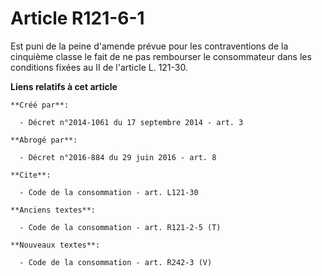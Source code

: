 # Article R121-6-1

Est puni de la peine d'amende prévue pour les contraventions de la cinquième classe le fait de ne pas rembourser le
consommateur dans les conditions fixées au II de l'article L. 121-30.

**Liens relatifs à cet article**

	**Créé par**:

	  - Décret n°2014-1061 du 17 septembre 2014 - art. 3

	**Abrogé par**:

	  - Décret n°2016-884 du 29 juin 2016 - art. 8

	**Cite**:

	  - Code de la consommation - art. L121-30

	**Anciens textes**:

	  - Code de la consommation - art. R121-2-5 (T)

	**Nouveaux textes**:

	  - Code de la consommation - art. R242-3 (V)
